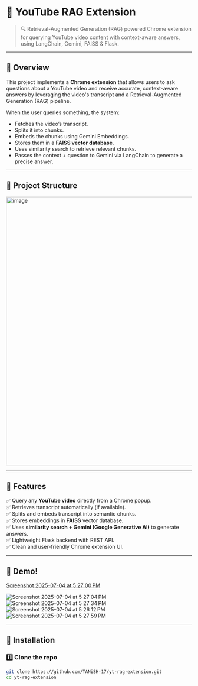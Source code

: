 # 🎥 YouTube RAG Extension

> 🔍 Retrieval-Augmented Generation (RAG) powered Chrome extension for querying YouTube video content with context-aware answers, using LangChain, Gemini, FAISS & Flask.

---

## 🚀 Overview

This project implements a **Chrome extension** that allows users to ask questions about a YouTube video and receive accurate, context-aware answers by leveraging the video's transcript and a Retrieval-Augmented Generation (RAG) pipeline.

When the user queries something, the system:
- Fetches the video’s transcript.
- Splits it into chunks.
- Embeds the chunks using Gemini Embeddings.
- Stores them in a **FAISS vector database**.
- Uses similarity search to retrieve relevant chunks.
- Passes the context + question to Gemini via LangChain to generate a precise answer.

---

## 📂 Project Structure
<img width="727" alt="image" src="https://github.com/user-attachments/assets/d6f549bb-9e2a-48cc-b1dd-1005861e6da4" />


---

## 🌟 Features

✅ Query any **YouTube video** directly from a Chrome popup.  
✅ Retrieves transcript automatically (if available).  
✅ Splits and embeds transcript into semantic chunks.  
✅ Stores embeddings in **FAISS** vector database.  
✅ Uses **similarity search + Gemini (Google Generative AI)** to generate answers.  
✅ Lightweight Flask backend with REST API.  
✅ Clean and user-friendly Chrome extension UI.  

---

## 📸 Demo!

[Screenshot 2025-07-04 at 5 27 00 PM](https://github.com/user-attachments/assets/781dd51c-8fff-4bc0-8790-3626a766e4d4)

![Screenshot 2025-07-04 at 5 27 04 PM](https://github.com/user-attachments/assets/612bb05a-7206-4ebd-8854-e5931d2f41b6)
![Screenshot 2025-07-04 at 5 27 34 PM](https://github.com/user-attachments/assets/30c03481-246f-4be4-ad6c-2bb7a8b45e7b)
![Screenshot 2025-07-04 at 5 26 12 PM](https://github.com/user-attachments/assets/54555924-7837-4da8-8f27-2e7a89aff14d)
![Screenshot 2025-07-04 at 5 27 59 PM](https://github.com/user-attachments/assets/b1c2ab27-9156-46ff-a77c-f9f14ff8eb7f)







---

## 🔧 Installation

### 1️⃣ Clone the repo
```bash
git clone https://github.com/TANiSH-17/yt-rag-extension.git
cd yt-rag-extension



